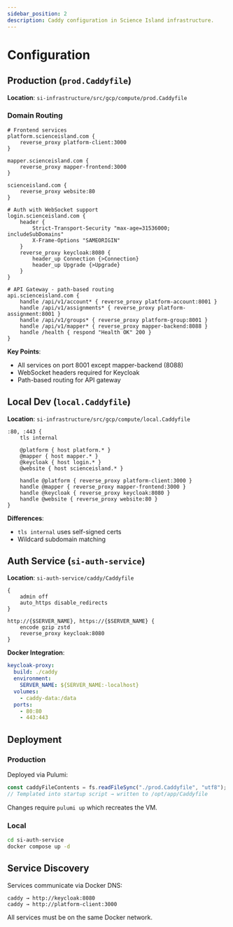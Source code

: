 ```yaml
---
sidebar_position: 2
description: Caddy configuration in Science Island infrastructure.
---
```


# Configuration

## Production (`prod.Caddyfile`)

**Location**: `si-infrastructure/src/gcp/compute/prod.Caddyfile`

### Domain Routing

```caddy
# Frontend services
platform.scienceisland.com {
    reverse_proxy platform-client:3000
}

mapper.scienceisland.com {
    reverse_proxy mapper-frontend:3000
}

scienceisland.com {
    reverse_proxy website:80
}

# Auth with WebSocket support
login.scienceisland.com {
    header {
        Strict-Transport-Security "max-age=31536000; includeSubDomains"
        X-Frame-Options "SAMEORIGIN"
    }
    reverse_proxy keycloak:8080 {
        header_up Connection {>Connection}
        header_up Upgrade {>Upgrade}
    }
}

# API Gateway - path-based routing
api.scienceisland.com {
    handle /api/v1/account* { reverse_proxy platform-account:8001 }
    handle /api/v1/assignments* { reverse_proxy platform-assignment:8001 }
    handle /api/v1/groups* { reverse_proxy platform-group:8001 }
    handle /api/v1/mapper* { reverse_proxy mapper-backend:8088 }
    handle /health { respond "Health OK" 200 }
}
```

**Key Points**:
- All services on port 8001 except mapper-backend (8088)
- WebSocket headers required for Keycloak
- Path-based routing for API gateway

## Local Dev (`local.Caddyfile`)

**Location**: `si-infrastructure/src/gcp/compute/local.Caddyfile`

```caddy
:80, :443 {
    tls internal
    
    @platform { host platform.* }
    @mapper { host mapper.* }
    @keycloak { host login.* }
    @website { host scienceisland.* }
    
    handle @platform { reverse_proxy platform-client:3000 }
    handle @mapper { reverse_proxy mapper-frontend:3000 }
    handle @keycloak { reverse_proxy keycloak:8080 }
    handle @website { reverse_proxy website:80 }
}
```

**Differences**:
- `tls internal` uses self-signed certs
- Wildcard subdomain matching

## Auth Service (`si-auth-service`)

**Location**: `si-auth-service/caddy/Caddyfile`

```caddy
{
    admin off
    auto_https disable_redirects
}

http://{$SERVER_NAME}, https://{$SERVER_NAME} {
    encode gzip zstd
    reverse_proxy keycloak:8080
}
```

**Docker Integration**:
```yaml
keycloak-proxy:
  build: ./caddy
  environment:
    SERVER_NAME: ${SERVER_NAME:-localhost}
  volumes:
    - caddy-data:/data
  ports:
    - 80:80
    - 443:443
```

## Deployment

### Production
Deployed via Pulumi:
```typescript
const caddyFileContents = fs.readFileSync("./prod.Caddyfile", "utf8");
// Templated into startup script → written to /opt/app/Caddyfile
```

Changes require `pulumi up` which recreates the VM.

### Local
```bash
cd si-auth-service
docker compose up -d
```

## Service Discovery

Services communicate via Docker DNS:
```
caddy → http://keycloak:8080
caddy → http://platform-client:3000
```

All services must be on the same Docker network.

